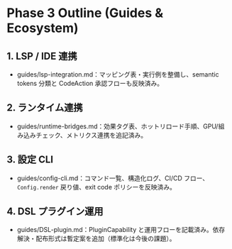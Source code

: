 # Phase 3 Outline (Guides & Ecosystem)

## 1. LSP / IDE 連携
- guides/lsp-integration.md：マッピング表・実行例を整備し、semantic tokens 分類と CodeAction 承認フローも反映済み。

## 2. ランタイム連携
- guides/runtime-bridges.md：効果タグ表、ホットリロード手順、GPU/組み込みチェック、メトリクス連携を追記済み。

## 3. 設定 CLI
- guides/config-cli.md：コマンド一覧、構造化ログ、CI/CD フロー、`Config.render` 戻り値、exit code ポリシーを反映済み。

## 4. DSL プラグイン運用
- guides/DSL-plugin.md：PluginCapability と運用フローを記載済み。依存解決・配布形式は暫定案を追加（標準化は今後の課題）。

